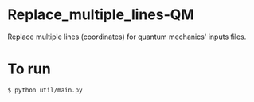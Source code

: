 Replace_multiple_lines-QM
=========================

Replace multiple lines (coordinates) for quantum mechanics' inputs files.

To run
======

```bash
$ python util/main.py
```
